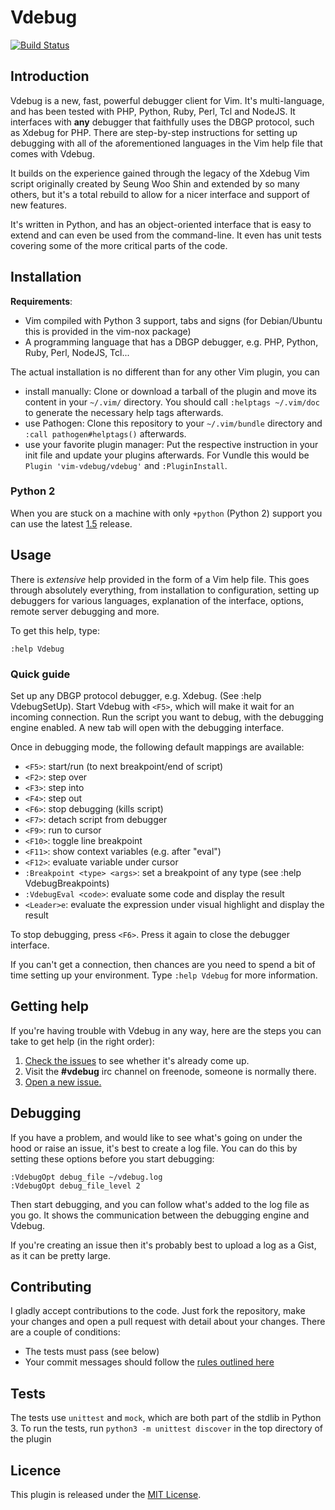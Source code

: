# Vdebug

[![Build Status](https://travis-ci.org/vim-vdebug/vdebug.png?branch=master)](https://travis-ci.org/vim-vdebug/vdebug)

## Introduction

Vdebug is a new, fast, powerful debugger client for Vim. It's multi-language,
and has been tested with PHP, Python, Ruby, Perl, Tcl and NodeJS. It interfaces
with **any** debugger that faithfully uses the DBGP protocol, such as Xdebug
for PHP. There are step-by-step instructions for setting up debugging with all
of the aforementioned languages in the Vim help file that comes with Vdebug.

It builds on the experience gained through the legacy of the Xdebug Vim script
originally created by Seung Woo Shin and extended by so many others, but it's a
total rebuild to allow for a nicer interface and support of new features.

It's written in Python, and has an object-oriented interface that is easy to
extend and can even be used from the command-line. It even has unit tests
covering some of the more critical parts of the code.

## Installation

**Requirements**:

* Vim compiled with Python 3 support, tabs and signs (for Debian/Ubuntu this is
  provided in the vim-nox package)
* A programming language that has a DBGP debugger, e.g. PHP, Python, Ruby,
  Perl, NodeJS, Tcl...

The actual installation is no different than for any other Vim plugin, you can

* install manually: Clone or download a tarball of the plugin and move its
  content in your `~/.vim/` directory.  You should call `:helptags ~/.vim/doc`
  to generate the necessary help tags afterwards.
* use Pathogen: Clone this repository to your `~/.vim/bundle` directory and
  `:call pathogen#helptags()` afterwards.
* use your favorite plugin manager: Put the respective instruction in your init
  file and update your plugins afterwards.  For Vundle this would be `Plugin
  'vim-vdebug/vdebug'` and `:PluginInstall`.

### Python 2

When you are stuck on a machine with only `+python` (Python 2) support you can
use the latest [1.5][5] release.

## Usage

There is *extensive* help provided in the form of a Vim help file. This goes
through absolutely everything, from installation to configuration, setting up
debuggers for various languages, explanation of the interface, options, remote
server debugging and more.

To get this help, type:

```
:help Vdebug
```

### Quick guide

Set up any DBGP protocol debugger, e.g. Xdebug. (See :help VdebugSetUp). Start
Vdebug with `<F5>`, which will make it wait for an incoming connection. Run the
script you want to debug, with the debugging engine enabled. A new tab will
open with the debugging interface.

Once in debugging mode, the following default mappings are available:

* `<F5>`: start/run (to next breakpoint/end of script)
* `<F2>`: step over
* `<F3>`: step into
* `<F4>`: step out
* `<F6>`: stop debugging (kills script)
* `<F7>`: detach script from debugger
* `<F9>`: run to cursor
* `<F10>`: toggle line breakpoint
* `<F11>`: show context variables (e.g. after "eval")
* `<F12>`: evaluate variable under cursor
* `:Breakpoint <type> <args>`: set a breakpoint of any type (see :help
  VdebugBreakpoints)
* `:VdebugEval <code>`: evaluate some code and display the result
* `<Leader>e`: evaluate the expression under visual highlight and display the
  result

To stop debugging, press `<F6>`. Press it again to close the debugger
interface.

If you can't get a connection, then chances are you need to spend a bit of time
setting up your environment. Type `:help Vdebug` for more information.

## Getting help

If you're having trouble with Vdebug in any way, here are the steps you can
take to get help (in the right order):

1. [Check the issues][3] to see whether it's already come up.
2. Visit the **#vdebug** irc channel on freenode, someone is normally there.
3. [Open a new issue.][4]

## Debugging

If you have a problem, and would like to see what's going on under the hood or
raise an issue, it's best to create a log file. You can do this by setting
these options before you start debugging:

```vim
:VdebugOpt debug_file ~/vdebug.log
:VdebugOpt debug_file_level 2
```

Then start debugging, and you can follow what's added to the log file as you
go. It shows the communication between the debugging engine and Vdebug.

If you're creating an issue then it's probably best to upload a log as a Gist,
as it can be pretty large.

## Contributing

I gladly accept contributions to the code. Just fork the repository, make your
changes and open a pull request with detail about your changes. There are a
couple of conditions:

* The tests must pass (see below)
* Your commit messages should follow the [rules outlined here][2]

## Tests

The tests use `unittest` and `mock`, which are both part of the stdlib in
Python 3. To run the tests, run `python3 -m unittest discover` in the top
directory of the plugin

## Licence

This plugin is released under the [MIT License][1].

[1]: https://raw.github.com/vim-vdebug/vdebug/master/LICENCE
[2]: http://tbaggery.com/2008/04/19/a-note-about-git-commit-messages.html
[3]: https://github.com/vim-vdebug/vdebug/issues/
[4]: https://github.com/vim-vdebug/vdebug/issues/new
[5]: https://github.com/vim-vdebug/vdebug/releases/tag/v1.5.2
